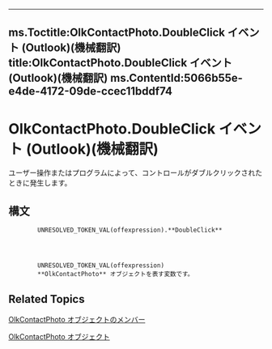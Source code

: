 

---
ms.Toctitle:OlkContactPhoto.DoubleClick イベント (Outlook)(機械翻訳)
title:OlkContactPhoto.DoubleClick イベント (Outlook)(機械翻訳)
ms.ContentId:5066b55e-e4de-4172-09de-ccec11bddf74
---
# OlkContactPhoto.DoubleClick イベント (Outlook)(機械翻訳)




ユーザー操作またはプログラムによって、コントロールがダブルクリックされたときに発生します。

## 構文

            UNRESOLVED_TOKEN_VAL(offexpression).**DoubleClick**




            UNRESOLVED_TOKEN_VAL(offexpression)
            **OlkContactPhoto** オブジェクトを表す変数です。



## Related Topics

[OlkContactPhoto オブジェクトのメンバー](0da5300a-5079-c330-9b0b-1316ad11772a.md)

[OlkContactPhoto オブジェクト](eea9a5d0-c208-dbf9-39e1-93614fb98d1e.md)




